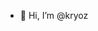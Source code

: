 - 👋 Hi, I’m @kryoz


<!---
kryoz/kryoz is a ✨ special ✨ repository because its `README.md` (this file) appears on your GitHub profile.
You can click the Preview link to take a look at your changes.
--->
